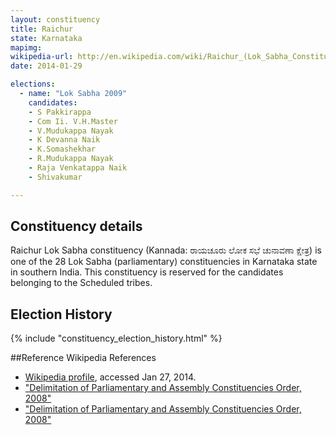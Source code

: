 ```yaml
---
layout: constituency
title: Raichur
state: Karnataka
mapimg: 
wikipedia-url: http://en.wikipedia.com/wiki/Raichur_(Lok_Sabha_Constituency)
date: 2014-01-29

elections: 
  - name: "Lok Sabha 2009"
    candidates: 
    - S Pakkirappa 
    - Com Ii. V.H.Master 
    - V.Mudukappa Nayak 
    - K Devanna Naik 
    - K.Somashekhar 
    - R.Mudukappa Nayak 
    - Raja Venkatappa Naik 
    - Shivakumar 

---
```

## Constituency details
Raichur Lok Sabha constituency (Kannada: ರಾಯಚೂರು ಲೋಕ ಸಭೆ ಚುನಾವಣಾ ಕ್ಷೇತ್ರ) is one of the 28 Lok Sabha (parliamentary) constituencies in Karnataka state in southern India. This constituency is reserved for the candidates belonging to the Scheduled tribes.




## Election History
{% include "constituency_election_history.html" %}

##Reference
Wikipedia References
- [Wikipedia profile]({{page.profile.wikipedia}}), accessed Jan 27, 2014.
- ["Delimitation of Parliamentary and Assembly Constituencies Order, 2008"][wiki1]
- ["Delimitation of Parliamentary and Assembly Constituencies Order, 2008"][wiki2]

[wiki1]: http://eci.nic.in/eci_main/CurrentElections/CONSOLIDATED_ORDER%20_ECI%20.pdf
[wiki2]: http://eci.nic.in/press/List%20of%20Winning%20Candidated%20Final%20for%2016th%20May.pdf
